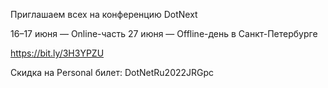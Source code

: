 ﻿---
Number: 50
Title: Централизируем пакеты, трогаем JS, играемся в DevToys
PublishDate: 2022-04-30T21:34:42Z
Authors:
  - Анатолий Кулаков
  - Игорь Лабутин
  - Андрей Тарицын
Mastering: Игорь Лабутин
Music:
  Максим Аршинов «Pensive yeti.0.1»: https://hightech.group/ru/about
Patrons:
  - Александр
  - Сергей
  - Владислав
  - Алексей
  - Шевченко Антон
  - Илья
  - Гурий Самарин
Home: https://radiodotnet.mave.digital/ep-51
Audio: https://api.mave.digital/storage/podcasts/dc1a2f8c-50cd-4584-a46a-723efadc6e1e/episodes/2435ca29-354c-4491-a543-db00d3dba93c.mp3
Video: https://www.youtube.com/watch?v=5XGEofmmSm0
Topics:

  - Subject: Announcing .NET 7 Preview 3
    Timestamp: 00:07:00
    Links:
      - https://devblogs.microsoft.com/dotnet/announcing-dotnet-7-preview-3/
      - https://devblogs.microsoft.com/dotnet/asp-net-core-updates-in-dotnet-7-preview-3/
      - https://devblogs.microsoft.com/dotnet/announcing-entity-framework-7-preview-3/

  - Subject: Introducing Central Package Management
    Timestamp: 00:19:14
    Links:
      - https://devblogs.microsoft.com/nuget/introducing-central-package-management/

  - Subject: C# 11 Preview Updates
    Timestamp: 00:31:48
    Links:
      - https://devblogs.microsoft.com/dotnet/csharp-11-preview-updates/

  - Subject: .NET MAUI Release Candidate
    Timestamp: 00:52:25
    Links:
      - https://devblogs.microsoft.com/dotnet/dotnet-maui-rc-1/

  - Subject: Running JavaScript inside a .NET app
    Timestamp: 00:54:44
    Links:
      - https://andrewlock.net/running-javascript-in-a-dotnet-app-with-javascriptengineswitcher/
      - https://github.com/Taritsyn/JavaScriptEngineSwitcher

  - Subject: Visual Studio 17.2 Preview 3, 4
    Timestamp: 01:14:40
    Links:
      - https://docs.microsoft.com/en-us/visualstudio/releases/2022/release-notes-preview#17.2.0-pre.4.0
      - https://devblogs.microsoft.com/visualstudio/introducing-a-new-way-to-search-your-code-and-visual-studio-features/

  - Subject: FastEndpoints — light-weight REST API framework
    Timestamp: 01:17:57
    Links:
      - https://fast-endpoints.com/
      - https://github.com/dj-nitehawk/FastEndpoints

  - Subject: DevToys — Swiss Army knife for developers
    Timestamp: 01:25:37
    Links:
      - https://github.com/veler/DevToys

---
Приглашаем всех на конференцию DotNext

16–17 июня — Online-часть
27 июня — Offline-день в Санкт-Петербурге

https://bit.ly/3H3YPZU

Скидка на Personal билет: DotNetRu2022JRGpc
